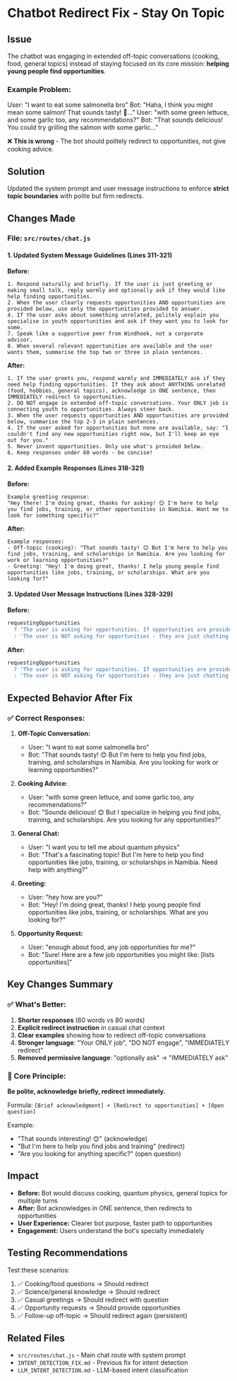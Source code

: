 # Chatbot Redirect Fix - Stay On Topic

## Issue
The chatbot was engaging in extended off-topic conversations (cooking, food, general topics) instead of staying focused on its core mission: **helping young people find opportunities**.

### Example Problem:
User: "I want to eat some salmonella bro"
Bot: "Haha, I think you might mean some salmon! That sounds tasty! 🍴..."
User: "with some green lettuce, and some garlic too, any recommendations?"
Bot: "That sounds delicious! You could try grilling the salmon with some garlic..."

❌ **This is wrong** - The bot should politely redirect to opportunities, not give cooking advice.

## Solution
Updated the system prompt and user message instructions to enforce **strict topic boundaries** with polite but firm redirects.

## Changes Made

### File: `src/routes/chat.js`

#### 1. Updated System Message Guidelines (Lines 311-321)

**Before:**
```
1. Respond naturally and briefly. If the user is just greeting or making small talk, reply warmly and optionally ask if they would like help finding opportunities.
2. When the user clearly requests opportunities AND opportunities are provided below, use only the opportunities provided to answer.
4. If the user asks about something unrelated, politely explain you specialise in youth opportunities and ask if they want you to look for some.
7. Speak like a supportive peer from Windhoek, not a corporate advisor.
8. When several relevant opportunities are available and the user wants them, summarise the top two or three in plain sentences.
```

**After:**
```
1. If the user greets you, respond warmly and IMMEDIATELY ask if they need help finding opportunities. If they ask about ANYTHING unrelated (food, hobbies, general topics), acknowledge in ONE sentence, then IMMEDIATELY redirect to opportunities.
2. DO NOT engage in extended off-topic conversations. Your ONLY job is connecting youth to opportunities. Always steer back.
3. When the user requests opportunities AND opportunities are provided below, summarise the top 2-3 in plain sentences.
4. If the user asked for opportunities but none are available, say: "I couldn't find any new opportunities right now, but I'll keep an eye out for you."
5. Never invent opportunities. Only use what's provided below.
6. Keep responses under 60 words - be concise!
```

#### 2. Added Example Responses (Lines 318-321)

**Before:**
```
Example greeting response:
"Hey there! I'm doing great, thanks for asking! 😊 I'm here to help you find jobs, training, or other opportunities in Namibia. Want me to look for something specific?"
```

**After:**
```
Example responses:
- Off-topic (cooking): "That sounds tasty! 😊 But I'm here to help you find jobs, training, and scholarships in Namibia. Are you looking for work or learning opportunities?"
- Greeting: "Hey! I'm doing great, thanks! I help young people find opportunities like jobs, training, or scholarships. What are you looking for?"
```

#### 3. Updated User Message Instructions (Lines 328-329)

**Before:**
```javascript
requestingOpportunities 
  ? 'The user is asking for opportunities. If opportunities are provided above, summarise them naturally. If not, let them know you couldn\'t find any.'
  : 'The user is NOT asking for opportunities - they are just chatting. Do NOT mention any opportunities. Just respond naturally to their message.'
```

**After:**
```javascript
requestingOpportunities 
  ? 'The user is asking for opportunities. If opportunities are provided above, summarise them naturally. If not, let them know you couldn\'t find any.'
  : 'The user is NOT asking for opportunities - they are just chatting casually or asking off-topic questions. Acknowledge politely in ONE sentence, then IMMEDIATELY redirect the conversation back to finding opportunities. Do NOT engage deeply in off-topic conversation.'
```

## Expected Behavior After Fix

### ✅ Correct Responses:

1. **Off-Topic Conversation:**
   - User: "I want to eat some salmonella bro"
   - Bot: "That sounds tasty! 😊 But I'm here to help you find jobs, training, and scholarships in Namibia. Are you looking for work or learning opportunities?"

2. **Cooking Advice:**
   - User: "with some green lettuce, and some garlic too, any recommendations?"
   - Bot: "Sounds delicious! 😊 But I specialize in helping you find jobs, training, and scholarships. Are you looking for any opportunities?"

3. **General Chat:**
   - User: "I want you to tell me about quantum physics"
   - Bot: "That's a fascinating topic! But I'm here to help you find opportunities like jobs, training, or scholarships in Namibia. Need help with anything?"

4. **Greeting:**
   - User: "hey how are you?"
   - Bot: "Hey! I'm doing great, thanks! I help young people find opportunities like jobs, training, or scholarships. What are you looking for?"

5. **Opportunity Request:**
   - User: "enough about food, any job opportunities for me?"
   - Bot: "Sure! Here are a few job opportunities you might like: [lists opportunities]"

## Key Changes Summary

### ✅ What's Better:

1. **Shorter responses** (60 words vs 80 words)
2. **Explicit redirect instruction** in casual chat context
3. **Clear examples** showing how to redirect off-topic conversations
4. **Stronger language**: "Your ONLY job", "DO NOT engage", "IMMEDIATELY redirect"
5. **Removed permissive language**: "optionally ask" → "IMMEDIATELY ask"

### 🎯 Core Principle:

**Be polite, acknowledge briefly, redirect immediately.**

Formula: `[Brief acknowledgment] + [Redirect to opportunities] + [Open question]`

Example:
- "That sounds interesting! 😊" (acknowledge)
- "But I'm here to help you find jobs and training" (redirect)  
- "Are you looking for anything specific?" (open question)

## Impact

- **Before:** Bot would discuss cooking, quantum physics, general topics for multiple turns
- **After:** Bot acknowledges in ONE sentence, then redirects to opportunities
- **User Experience:** Clearer bot purpose, faster path to opportunities
- **Engagement:** Users understand the bot's specialty immediately

## Testing Recommendations

Test these scenarios:
1. ✅ Cooking/food questions → Should redirect
2. ✅ Science/general knowledge → Should redirect  
3. ✅ Casual greetings → Should redirect with question
4. ✅ Opportunity requests → Should provide opportunities
5. ✅ Follow-up off-topic → Should redirect again (persistent)

## Related Files
- `src/routes/chat.js` - Main chat route with system prompt
- `INTENT_DETECTION_FIX.md` - Previous fix for intent detection
- `LLM_INTENT_DETECTION.md` - LLM-based intent classification
